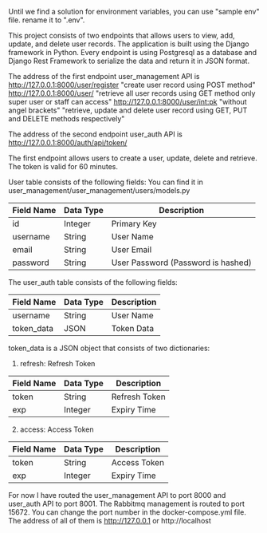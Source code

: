 Until we find a solution for environment variables, you can use "sample env" file. rename it to ".env".

This project consists of two endpoints that allows users to view, add, update, and delete user records. The application is built using the Django framework in Python. Every endpoint is using Postgresql as a database and Django Rest Framework to serialize the data and return it in JSON format. 

The address of the first endpoint user_management API is 
http://127.0.0.1:8000/user/register "create user record using POST method"
http://127.0.0.1:8000/user/ "retrieve all user records using GET method only super user or staff can access"
http://127.0.0.1:8000/user/<int:pk> "without angel brackets" "retrieve, update and delete user record using GET, PUT and DELETE methods respectively"

The address of the second endpoint user_auth API is http://127.0.0.1:8000/auth/api/token/

The first endpoint allows users to create a user, update, delete and retrieve. The token is valid for 60 minutes.

User table consists of the following fields:
You can find it in user_management/user_management/users/models.py

| Field Name | Data Type | Description |
|------------|-----------|-------------|
| id         | Integer   | Primary Key |
| username   | String    | User Name   |
| email      | String    | User Email  |
| password   | String    | User Password (Password is hashed)|

The user_auth table consists of the following fields:

| Field Name | Data Type | Description |
|------------|-----------|-------------|
| username   | String    | User Name   |
| token_data | JSON      | Token Data  |

token_data is a JSON object that consists of two dictionaries:
1. refresh: Refresh Token

| Field Name | Data Type | Description |
|------------|-----------|-------------|
| token      | String    | Refresh Token |
| exp        | Integer   | Expiry Time   |

2. access: Access Token

| Field Name | Data Type | Description |
|------------|-----------|-------------|
| token      | String    | Access Token |
| exp        | Integer   | Expiry Time  |


For now I have routed the user_management API to port 8000 and user_auth API to port 8001. The Rabbitmq management is routed to port 15672. You can change the port number in the docker-compose.yml file.
The address of all of them is http://127.0.0.1 or http://localhost
